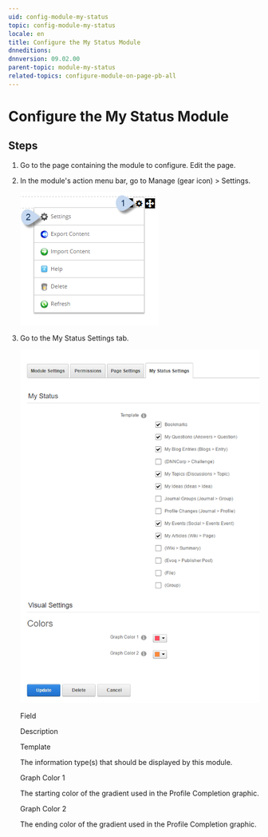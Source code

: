 ```yaml
---
uid: config-module-my-status
topic: config-module-my-status
locale: en
title: Configure the My Status Module
dnneditions: 
dnnversion: 09.02.00
parent-topic: module-my-status
related-topics: configure-module-on-page-pb-all
---
```


# Configure the My Status Module

## Steps

1.  Go to the page containing the module to configure. Edit the page.
2.  In the module's action menu bar, go to Manage (gear icon) \> Settings.
    
      
    
    ![Manage action menu > Settings](/images/scr-actionmenu-manage-settings.png)
    
      
    
3.  Go to the My Status Settings tab.
    
      
    
    ![Module Settings — My Status](/images/scr-modulesettings-MyStatus.png)
    
      
    
    Field
    
    Description
    
    Template
    
    The information type(s) that should be displayed by this module.
    
    Graph Color 1
    
    The starting color of the gradient used in the Profile Completion graphic.
    
    Graph Color 2
    
    The ending color of the gradient used in the Profile Completion graphic.